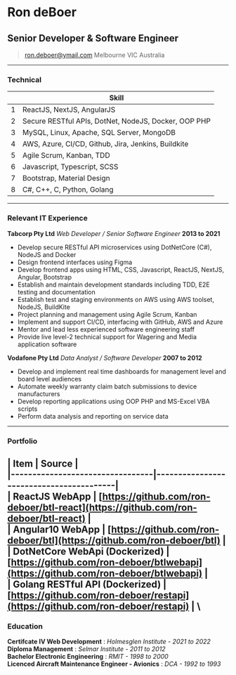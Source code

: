 # Ron deBoer
## Senior Developer & Software Engineer

> [ron.deboer@ymail.com](mailto:ron.deboer@ymail.com)
>      Melbourne VIC Australia

------

### Technical

|    | Skill                                                   |
|----|---------------------------------------------------------|
| 1  | ReactJS, NextJS, AngularJS                              |
| 2  | Secure RESTful APIs, DotNet, NodeJS, Docker, OOP PHP    |
| 3  | MySQL, Linux, Apache, SQL Server, MongoDB               |
| 4  | AWS, Azure, CI/CD, Github, Jira, Jenkins, Buildkite     |
| 5  | Agile Scrum, Kanban, TDD                                |
| 6  | Javascript, Typescript, SCSS                            |
| 7  | Bootstrap, Material Design                              |
| 8  | C#, C++, C, Python, Golang                              |

------
<div style="page-break-after: always"></div>

### Relevant IT Experience

**Tabcorp Pty Ltd** *Web Developer / Senior Software Engineer* __2013 to 2021__ 
  - Develop secure RESTful API microservices using DotNetCore (C#), NodeJS and Docker 
  - Design frontend interfaces using Figma 
  - Develop frontend apps using HTML, CSS, Javascript, ReactJS, NextJS, Angular, Bootstrap 
  - Establish and maintain development standards including TDD, E2E testing and documentation 
  - Establish test and staging environments on AWS using AWS toolset, NodeJS, BuildKite 
  - Project planning and management using Agile Scrum, Kanban 
  - Implement and support CI/CD, interfacing with GitHub, AWS and Azure 
  - Mentor and lead less experienced software engineering staff 
  - Provide live level-2 technical support for Wagering and Media application software
	
**Vodafone Pty Ltd** *Data Analyst / Software Developer* __2007 to 2012__ 
  - Develop and implement real time dashboards for management level and board level audiences 
  - Automate weekly warranty claim batch submissions to device manufacturers 
  - Develop reporting applications using OOP PHP and MS-Excel VBA scripts 
  - Perform data analysis and reporting on service data

------
<div style="page-break-after: always"></div>

### Portfolio

| Item                            | Source                                  | \
|---------------------------------|-----------------------------------------| \
| ReactJS WebApp                  | [https://github.com/ron-deboer/btl-react](https://github.com/ron-deboer/btl-react)    | \
| Angular10 WebApp                | [https://github.com/ron-deboer/btl](https://github.com/ron-deboer/btl)       | \
| DotNetCore WebApi (Dockerized)  | [https://github.com/ron-deboer/btlwebapi](https://github.com/ron-deboer/btlwebapi)    | \
| Golang RESTful API (Dockerized) | [https://github.com/ron-deboer/restapi](https://github.com/ron-deboer/restapi)    | \
------
<div style="page-break-after: always"></div>

### Education

**Certifcate IV Web Development** : *Holmesglen Institute - 2021 to 2022* \
**Diploma Management** : *Selmar Institute - 2011 to 2012* \
**Bachelor Electronic Engineering** : *RMIT -  1998 to 2000* \
**Licenced Aircraft Maintenance Engineer - Avionics** : *DCA -  1992 to 1993* 
